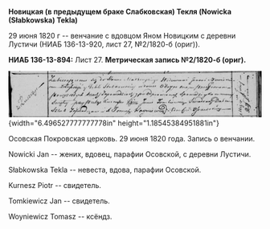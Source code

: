 **Новицкая (в предыдущем браке Слабковская) Текля (Nowicka (Słabkowska)
Tekla)**

29 июня 1820 г -- венчание с вдовцом Яном Новицким с деревни Лустичи
(НИАБ 136-13-920, лист 27, №2/1820-б (ориг)).

**НИАБ 136-13-894:** Лист 27. **Метрическая запись №2/1820-б (ориг).**

![](./media/e8f84a98ddc0f4f838c7b30df4b57dcb56021d95.png){width="6.496527777777778in"
height="1.18545384951881in"}

Осовская Покровская церковь. 29 июня 1820 года. Запись о венчании.

Nowicki Jan -- жених, вдовец, парафии Осовской, с деревни Лустичи.

Słabkowska Tekla -- невеста, вдова, парафии Осовской.

Kurnesz Piotr -- свидетель.

Tomkiewicz Jan -- свидетель.

Woyniewicz Tomasz -- ксёндз.
